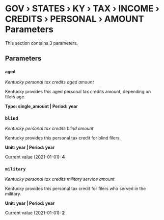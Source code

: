 # GOV › STATES › KY › TAX › INCOME › CREDITS › PERSONAL › AMOUNT Parameters

This section contains 3 parameters.

## Parameters

### `aged`
*Kentucky personal tax credits aged amount*

Kentucky provides this aged personal tax credits amount, depending on filers age.

**Type: single_amount | Period: year**


### `blind`
*Kentucky personal tax credits blind amount*

Kentucky provides this personal tax credit for blind filers.

**Unit: year | Period: year**

Current value (2021-01-01): **4**


### `military`
*Kentucky personal tax credits military service amount*

Kentucky provides this personal tax credit for filers who served in the military.

**Unit: year | Period: year**

Current value (2021-01-01): **2**

